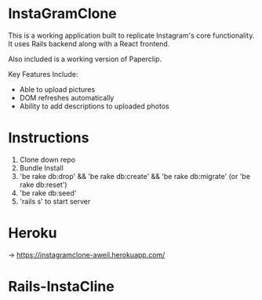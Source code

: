 # InstaGramClone
This is a working application built to replicate Instagram's core functionality. It uses Rails backend along with a React frontend.

Also included is a working version of Paperclip.

Key Features Include:
  - Able to upload pictures
  - DOM refreshes automatically
  - Ability to add descriptions to uploaded photos

# Instructions
 1. Clone down repo
 2. Bundle Install
 3. 'be rake db:drop' && 'be rake db:create' && 'be rake db:migrate' (or 'be rake db:reset')
 4. 'be rake db:seed'
 5. 'rails s' to start server

# Heroku
 -> https://instagramclone-aweil.herokuapp.com/
# Rails-InstaCline
